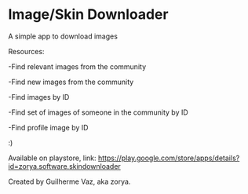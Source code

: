 # Image/Skin Downloader

A simple app to download images

Resources:

-Find relevant images from the community

-Find new images from the community

-Find images by ID

-Find set of images of someone in the community by ID

-Find profile image by ID

:)

Available on playstore, link: https://play.google.com/store/apps/details?id=zorya.software.skindownloader

Created by Guilherme Vaz, aka zorya.
